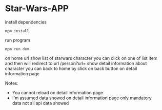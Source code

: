 # Star-Wars-APP

install dependencies

```
npm install
```
run program

```
npm run dev
```
on home url show list of starwars character
you can click on one of list item and then will redirect to url /person?url=<people url> show detail information about character
you can back to home by click on back button on detail information page

Notes:
- You cannot reload on detail information page
- I'm assumed data showed on detail information page only mandatory data not all api data showed
